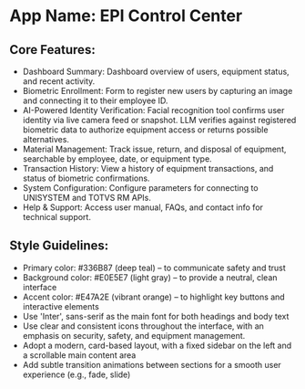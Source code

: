# **App Name**: EPI Control Center

## Core Features:

- Dashboard Summary: Dashboard overview of users, equipment status, and recent activity.
- Biometric Enrollment: Form to register new users by capturing an image and connecting it to their employee ID.
- AI-Powered Identity Verification: Facial recognition tool confirms user identity via live camera feed or snapshot. LLM verifies against registered biometric data to authorize equipment access or returns possible alternatives.
- Material Management: Track issue, return, and disposal of equipment, searchable by employee, date, or equipment type.
- Transaction History: View a history of equipment transactions, and status of biometric confirmations.
- System Configuration: Configure parameters for connecting to UNISYSTEM and TOTVS RM APIs.
- Help & Support: Access user manual, FAQs, and contact info for technical support.

## Style Guidelines:

- Primary color: #336B87 (deep teal) – to communicate safety and trust
- Background color: #E0E5E7 (light gray) – to provide a neutral, clean interface
- Accent color: #E47A2E (vibrant orange) – to highlight key buttons and interactive elements
- Use 'Inter', sans-serif as the main font for both headings and body text
- Use clear and consistent icons throughout the interface, with an emphasis on security, safety, and equipment management.
- Adopt a modern, card-based layout, with a fixed sidebar on the left and a scrollable main content area
- Add subtle transition animations between sections for a smooth user experience (e.g., fade, slide)
